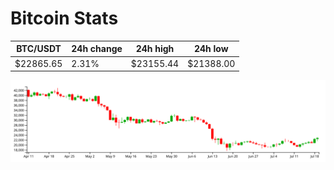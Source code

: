 # Bitcoin Stats

BTC/USDT|24h change|24h high|24h low|
|---|---|---|---|
|$22865.65|2.31%|$23155.44|$21388.00|

<img src="./chart.svg">

